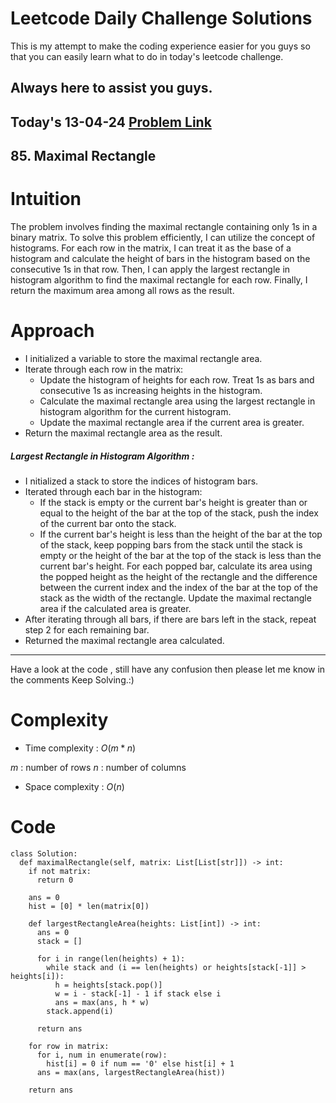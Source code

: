 # Leetcode Daily Challenge Solutions

This is my attempt to make the coding experience easier for you guys so that you can easily learn what to do in today's leetcode challenge.

## Always here to assist you guys.

## Today's 13-04-24 [Problem Link](https://leetcode.com/problems/maximal-rectangle/description/?envType=daily-question&envId=2024-04-13)
## 85. Maximal Rectangle

# Intuition
<!-- Describe your first thoughts on how to solve this problem. -->
The problem involves finding the maximal rectangle containing only 1s in a binary matrix. To solve this problem efficiently, I can utilize the concept of histograms. For each row in the matrix, I can treat it as the base of a histogram and calculate the height of bars in the histogram based on the consecutive 1s in that row. Then, I can apply the largest rectangle in histogram algorithm to find the maximal rectangle for each row. Finally, I return the maximum area among all rows as the result.

# Approach
<!-- Describe your approach to solving the problem. -->

- I initialized a variable to store the maximal rectangle area.
- Iterate through each row in the matrix:
    - Update the histogram of heights for each row. Treat 1s as bars and consecutive 1s as increasing heights in the histogram.
    - Calculate the maximal rectangle area using the largest rectangle in histogram algorithm for the current histogram.
    - Update the maximal rectangle area if the current area is greater.
- Return the maximal rectangle area as the result.

##### Largest Rectangle in Histogram Algorithm :
- I nitialized a stack to store the indices of histogram bars.
- Iterated through each bar in the histogram:
    - If the stack is empty or the current bar's height is greater than or equal to the height of the bar at the top of the stack, push the index of the current bar onto the stack.
    - If the current bar's height is less than the height of the bar at the top of the stack, keep popping bars from the stack until the stack is empty or the height of the bar at the top of the stack is less than the current bar's height. For each popped bar, calculate its area using the popped height as the height of the rectangle and the difference between the current index and the index of the bar at the top of the stack as the width of the rectangle. Update the maximal rectangle area if the calculated area is greater.
- After iterating through all bars, if there are bars left in the stack, repeat step 2 for each remaining bar.
- Returned the maximal rectangle area calculated.

--- 
Have a look at the code , still have any confusion then please let me know in the comments
Keep Solving.:)

# Complexity
- Time complexity : $O(m*n)$
<!-- Add your time complexity here, e.g. $$O(n)$$ -->
$m$ : number of rows
$n$ : number of columns
- Space complexity : $O(n)$
<!-- Add your space complexity here, e.g. $$O(n)$$ -->

# Code
```
class Solution:
  def maximalRectangle(self, matrix: List[List[str]]) -> int:
    if not matrix:
      return 0

    ans = 0
    hist = [0] * len(matrix[0])

    def largestRectangleArea(heights: List[int]) -> int:
      ans = 0
      stack = []

      for i in range(len(heights) + 1):
        while stack and (i == len(heights) or heights[stack[-1]] > heights[i]):
          h = heights[stack.pop()]
          w = i - stack[-1] - 1 if stack else i
          ans = max(ans, h * w)
        stack.append(i)

      return ans

    for row in matrix:
      for i, num in enumerate(row):
        hist[i] = 0 if num == '0' else hist[i] + 1
      ans = max(ans, largestRectangleArea(hist))

    return ans
```